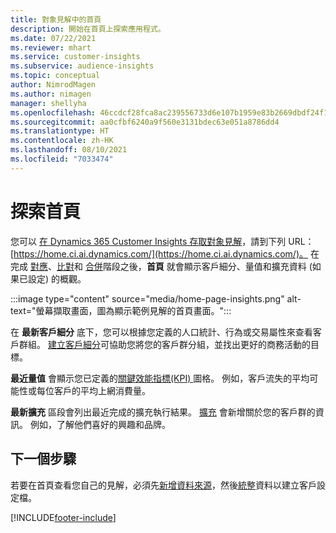 ```yaml
---
title: 對象見解中的首頁
description: 開始在首頁上探索應用程式。
ms.date: 07/22/2021
ms.reviewer: mhart
ms.service: customer-insights
ms.subservice: audience-insights
ms.topic: conceptual
author: NimrodMagen
ms.author: nimagen
manager: shellyha
ms.openlocfilehash: 46ccdcf28fca8ac239556733d6e107b1959e83b2669dbdf24f143a525e8d28d3
ms.sourcegitcommit: aa0cfbf6240a9f560e3131bdec63e051a8786dd4
ms.translationtype: HT
ms.contentlocale: zh-HK
ms.lasthandoff: 08/10/2021
ms.locfileid: "7033474"
---
```

# <a name="explore-the-home-page"></a>探索首頁

您可以 [在 Dynamics 365 Customer Insights 存取對象見解](https://home.ci.ai.dynamics.com/)，請到下列 URL：[https://home.ci.ai.dynamics.com/](https://home.ci.ai.dynamics.com/)。
在完成 [對應](map-entities.md)、[比對](match-entities.md)和 [合併](merge-entities.md)階段之後，**首頁** 就會顯示客戶細分、量值和擴充資料 (如果已設定) 的概觀。

:::image type="content" source="media/home-page-insights.png" alt-text="螢幕擷取畫面，圖為顯示範例見解的首頁畫面。":::

在 **最新客戶細分** 底下，您可以根據您定義的人口統計、行為或交易屬性來查看客戶群組。 [建立客戶細分](segments.md)可協助您將您的客戶群分組，並找出更好的商務活動的目標。

**最近量值** 會顯示您已定義的[關鍵效能指標(KPI) ](measures.md)圖格。 例如，客戶流失的平均可能性或每位客戶的平均上網消費量。

**最新擴充** 區段會列出最近完成的擴充執行結果。 [擴充](enrichment-hub.md) 會新增關於您的客戶群的資訊。 例如，了解他們喜好的興趣和品牌。

## <a name="next-step"></a>下一個步驟

若要在首頁查看您自己的見解，必須先[新增資料來源](data-sources.md)，然後[統整](data-unification.md)資料以建立客戶設定檔。

[!INCLUDE[footer-include](../includes/footer-banner.md)]